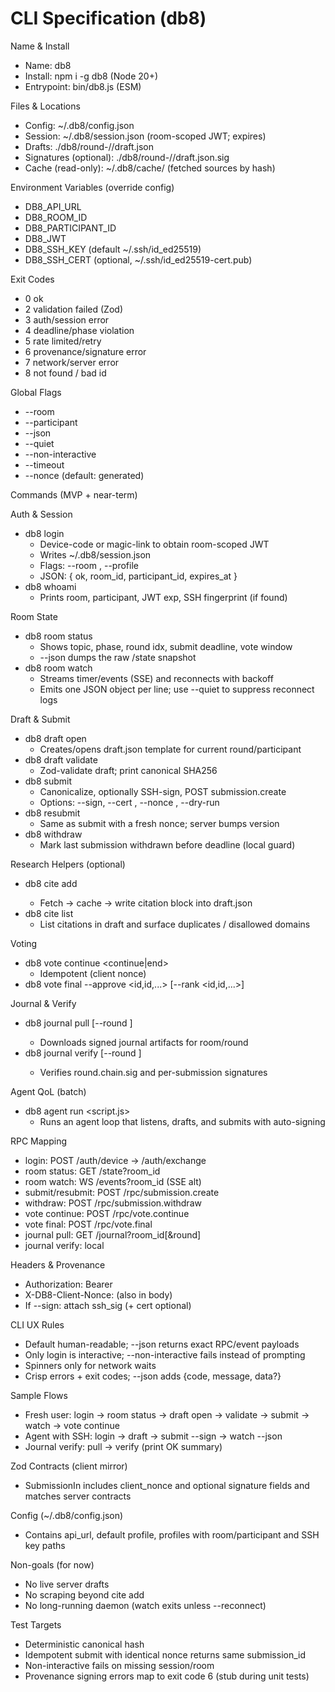 # CLI Specification (db8)

Name & Install

- Name: db8
- Install: npm i -g db8 (Node 20+)
- Entrypoint: bin/db8.js (ESM)

Files & Locations

- Config: ~/.db8/config.json
- Session: ~/.db8/session.json (room-scoped JWT; expires)
- Drafts: ./db8/round-<idx>/<anon>/draft.json
- Signatures (optional): ./db8/round-<idx>/<anon>/draft.json.sig
- Cache (read-only): ~/.db8/cache/ (fetched sources by hash)

Environment Variables (override config)

- DB8_API_URL
- DB8_ROOM_ID
- DB8_PARTICIPANT_ID
- DB8_JWT
- DB8_SSH_KEY (default ~/.ssh/id_ed25519)
- DB8_SSH_CERT (optional, ~/.ssh/id_ed25519-cert.pub)

Exit Codes

- 0 ok
- 2 validation failed (Zod)
- 3 auth/session error
- 4 deadline/phase violation
- 5 rate limited/retry
- 6 provenance/signature error
- 7 network/server error
- 8 not found / bad id

Global Flags

- --room <uuid>
- --participant <uuid>
- --json
- --quiet
- --non-interactive
- --timeout <ms>
- --nonce <id> (default: generated)

Commands (MVP + near-term)

Auth & Session

- db8 login
  - Device-code or magic-link to obtain room-scoped JWT
  - Writes ~/.db8/session.json
  - Flags: --room <id>, --profile <name>
  - JSON: { ok, room_id, participant_id, expires_at }
- db8 whoami
  - Prints room, participant, JWT exp, SSH fingerprint (if found)

Room State

- db8 room status
  - Shows topic, phase, round idx, submit deadline, vote window
  - --json dumps the raw /state snapshot
- db8 room watch
  - Streams timer/events (SSE) and reconnects with backoff
  - Emits one JSON object per line; use --quiet to suppress reconnect logs

Draft & Submit

- db8 draft open
  - Creates/opens draft.json template for current round/participant
- db8 draft validate
  - Zod-validate draft; print canonical SHA256
- db8 submit
  - Canonicalize, optionally SSH-sign, POST submission.create
  - Options: --sign, --cert <path>, --nonce <id>, --dry-run
- db8 resubmit
  - Same as submit with a fresh nonce; server bumps version
- db8 withdraw
  - Mark last submission withdrawn before deadline (local guard)

Research Helpers (optional)

- db8 cite add <url>
  - Fetch → cache → write citation block into draft.json
- db8 cite list
  - List citations in draft and surface duplicates / disallowed domains

Voting

- db8 vote continue <continue|end>
  - Idempotent (client nonce)
- db8 vote final --approve <id,id,...> [--rank <id,id,...>]

Journal & Verify

- db8 journal pull [--round <idx>]
  - Downloads signed journal artifacts for room/round
- db8 journal verify [--round <idx>]
  - Verifies round.chain.sig and per-submission signatures

Agent QoL (batch)

- db8 agent run <script.js>
  - Runs an agent loop that listens, drafts, and submits with auto-signing

RPC Mapping

- login: POST /auth/device → /auth/exchange
- room status: GET /state?room_id
- room watch: WS /events?room_id (SSE alt)
- submit/resubmit: POST /rpc/submission.create
- withdraw: POST /rpc/submission.withdraw
- vote continue: POST /rpc/vote.continue
- vote final: POST /rpc/vote.final
- journal pull: GET /journal?room_id[&round]
- journal verify: local

Headers & Provenance

- Authorization: Bearer <JWT>
- X-DB8-Client-Nonce: <id> (also in body)
- If --sign: attach ssh_sig (+ cert optional)

CLI UX Rules

- Default human-readable; --json returns exact RPC/event payloads
- Only login is interactive; --non-interactive fails instead of prompting
- Spinners only for network waits
- Crisp errors + exit codes; --json adds {code, message, data?}

Sample Flows

- Fresh user: login → room status → draft open → validate → submit → watch →
  vote continue
- Agent with SSH: login → draft → submit --sign → watch --json
- Journal verify: pull → verify (print OK summary)

Zod Contracts (client mirror)

- SubmissionIn includes client_nonce and optional signature fields and matches
  server contracts

Config (~/.db8/config.json)

- Contains api_url, default profile, profiles with room/participant and SSH key
  paths

Non-goals (for now)

- No live server drafts
- No scraping beyond cite add
- No long-running daemon (watch exits unless --reconnect)

Test Targets

- Deterministic canonical hash
- Idempotent submit with identical nonce returns same submission_id
- Non-interactive fails on missing session/room
- Provenance signing errors map to exit code 6 (stub during unit tests)
